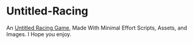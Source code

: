 # Untitled-Racing
An <a href="https://cookieninja0922.github.io/Untitled-Racing/" target="_blank">Untitled Racing Game</a>, Made With Minimal Effort Scripts, Assets, and Images. I Hope you enjoy.
